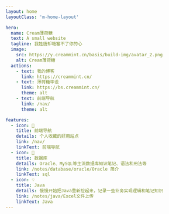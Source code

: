 ```yaml
---
layout: home
layoutClass: 'm-home-layout'

hero:
  name: Cream薄荷糖
  text: A small website
  tagline: 我姓唐却塘塞不了你的心
  image:
    src: https://y.creammint.cn/basis/build-img/avatar_2.png
    alt: Cream薄荷糖
  actions:
    - text: 我的博客
      link: https://creammint.cn/
    - text: 薄荷糖毕设
      link: https://bs.creammint.cn/
      theme: alt
    - text: 前端导航
      link: /nav/
      theme: alt

features:
  - icon: 📖
    title: 前端导航
    details: 个人收藏的好用站点
    link: /nav/
    linkText: 前端导航
  - icon: 📘
    title: 数据库
    details: Oracle、MySQL等主流数据库知识笔记、语法和用法等
    link: /notes/database/oracle/Oracle 简介
    linkText: sql
  - icon: 💡
    title: Java
    details: 慢慢开始把Java重新捡起来，记录一些业务实现逻辑和笔记知识
    link: /notes/java/Excel文件上传
    linkText: Java
---
```


<style>
/*爱的魔力转圈圈*/
.m-home-layout .image-src:hover {
  transform: translate(-50%, -50%) rotate(666turn);
  transition: transform 59s 1s cubic-bezier(0.3, 0, 0.8, 1);
}

.m-home-layout .details small {
  opacity: 0.8;
}

.m-home-layout .bottom-small {
  display: block;
  margin-top: 2em;
  text-align: right;
}
</style>
